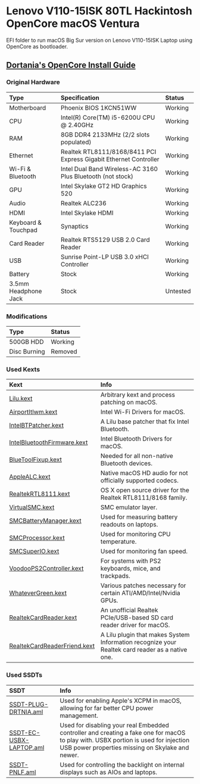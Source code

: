  
# Lenovo V110-15ISK 80TL Hackintosh OpenCore macOS Ventura

EFI folder to run macOS Big Sur version on Lenovo V110-15ISK Laptop using OpenCore as bootloader.

## [Dortania's OpenCore Install Guide](https://dortania.github.io/OpenCore-Install-Guide)

### Original Hardware

Type | Specification | Status
:---------|:---------|:----------
Motherboard	| Phoenix BIOS 1KCN51WW | Working
CPU | Intel(R) Core(TM) i5-6200U CPU @ 2.40GHz | Working
RAM | 8GB DDR4 2133MHz (2/2 slots populated)| Working
Ethernet | Realtek RTL8111/8168/8411 PCI Express Gigabit Ethernet Controller | Working
Wi-Fi & Bluetooth | Intel Dual Band Wireless-AC 3160 Plus Bluetooth (not stock) | Working
GPU | Intel Skylake GT2 HD Graphics 520 | Working
Audio | Realtek ALC236 | Working
HDMI | Intel Skylake HDMI | Working
Keyboard & Touchpad | Synaptics | Working
Card Reader | Realtek RTS5129 USB 2.0 Card Reader | Working
USB | Sunrise Point-LP USB 3.0 xHCI Controller | Working
Battery | Stock | Working
3.5mm Headphone Jack | Stock | Untested

### Modifications

Type | Status
:--------- |:---------
500GB HDD | Working
Disc Burning | Removed

### Used Kexts 
 
Kext | Info 
:---------|:---------
[Lilu.kext](https://github.com/acidanthera/Lilu/releases) | Arbitrary kext and process patching on macOS.
[AirportItlwm.kext](https://github.com/OpenIntelWireless/itlwm/releases) | Intel Wi-Fi Drivers for macOS.
[IntelBTPatcher.kext](https://github.com/OpenIntelWireless/IntelBluetoothFirmware/releases) | A Lilu base patcher that fix Intel Bluetooth.
[IntelBluetoothFirmware.kext](https://github.com/OpenIntelWireless/IntelBluetoothFirmware/releases) | Intel Bluetooth Drivers for macOS.
[BlueToolFixup.kext](https://github.com/acidanthera/BrcmPatchRAM/releases) | Needed for all non-native Bluetooth devices.
[AppleALC.kext](https://github.com/acidanthera/AppleALC/releases) | Native macOS HD audio for not officially supported codecs.
[RealtekRTL8111.kext](https://github.com/Mieze/RTL8111_driver_for_OS_X/releases) | OS X open source driver for the Realtek RTL8111/8168 family.
[VirtualSMC.kext](https://github.com/acidanthera/VirtualSMC/releases) | SMC emulator layer.
[SMCBatteryManager.kext](https://github.com/acidanthera/VirtualSMC/releases) | Used for measuring battery readouts on laptops.
[SMCProcessor.kext](https://github.com/acidanthera/VirtualSMC/releases) | Used for monitoring CPU temperature.
[SMCSuperIO.kext](https://github.com/acidanthera/VirtualSMC/releases) | Used for monitoring fan speed.
[VoodooPS2Controller.kext](https://github.com/acidanthera/VoodooPS2/releases) | For systems with PS2 keyboards, mice, and trackpads.
[WhateverGreen.kext](https://github.com/acidanthera/WhateverGreen/releases) | Various patches necessary for certain ATI/AMD/Intel/Nvidia GPUs.
[RealtekCardReader.kext](https://github.com/0xFireWolf/RealtekCardReader/releases) | An unofficial Realtek PCIe/USB-based SD card reader driver for macOS.
[RealtekCardReaderFriend.kext](https://github.com/0xFireWolf/RealtekCardReaderFriend/releases) | A Lilu plugin that makes System Information recognize your Realtek card reader as a native one.

### Used SSDTs

SSDT | Info
:---------|:---------
[SSDT-PLUG-DRTNIA.aml](https://github.com/dortania/Getting-Started-With-ACPI/blob/master/extra-files/compiled/SSDT-PLUG-DRTNIA.aml) | Used for enabling Apple's XCPM in macOS, allowing for far better CPU power management.
[SSDT-EC-USBX-LAPTOP.aml](https://github.com/dortania/Getting-Started-With-ACPI/blob/master/extra-files/compiled/SSDT-EC-USBX-LAPTOP.aml) | Used for disabling your real Embedded controller and creating a fake one for macOS to play with. USBX portion is used for injection USB power properties missing on Skylake and newer.
[SSDT-PNLF.aml](https://github.com/dortania/Getting-Started-With-ACPI/blob/master/extra-files/compiled/SSDT-PNLF.aml) | Used for controlling the backlight on internal displays such as AIOs and laptops.
